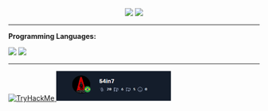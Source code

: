 <div align="center">
  <img height="140em" src="https://github-readme-stats.vercel.app/api?username=541n77&show_icons=true&theme=dracula&include_all_commits=true&count_private=true"/>
  <img height="140em" src="https://github-readme-stats.vercel.app/api/top-langs/?username=541n77&layout=compact&langs_count=16&theme=dracula"/>
</div>
<div>
  <hr>
  <p><b>Programming Languages:</b></p>
  <img width="40px" src="https://cdn.jsdelivr.net/gh/devicons/devicon@latest/icons/c/c-original.svg" />
  <img width="40px" src="https://cdn.jsdelivr.net/gh/devicons/devicon@latest/icons/csharp/csharp-original.svg" />     
</div>
<hr>
<div>
   <a href="tryhackme.com/p/s4int">
     <img src="https://tryhackme-badges.s3.amazonaws.com/s4int.png" alt="TryHackMe">
   </a>
   <a href="https://app.hackthebox.com/profile/1710785">
     <img width="230px" src="https://github.com/541n77/541n77/blob/main/photos/hackthebox_status.png?raw=true">
   </a>
</div>
